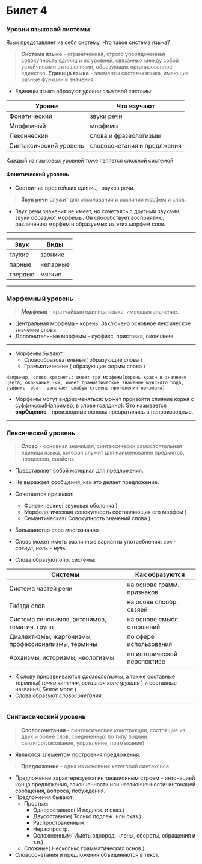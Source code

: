 # Билет 4

### Уровни языковой системы

Язык представляет из себя систему. Что такое система языка?
> **Система языка** - ограниченная, строго упорядоченная совокупность *единиц* и их уровней, связанных между собой устойчивыми отношениями, образующих организованное единство.
> **Единица языка** - элементы системы языка, имеющие разные функции и значения.
- Единицы языка образуют *уровни языковой системы*:

| Уровни | Что изучают |
| ------ | ----------- |
| Фонетический | звуки речи |
| Морфемный | морфемы |
| Лексический | слова и фразеологизмы |
| Синтаксический уровень | словосочетания и предлжения | 

Каждый из языковых уровней тоже является сложной системой.

#### Фонетический уровень
- Состоит из простейших единиц - звуков речи.
> **Звук речи** служит для опознавания и различия морфем и слов.
- Звук речи значения не имеет, но сочетаясь с другими звуками, звуки образуют морфемы. Он способствует восприятию, различению морфем и образуемых из этих морфем слов.



---
| Звук | Виды |
| ---- | ---- |
| глухие | звонкие |
| парные | непарные |
| твердые | мягкие |

***

### Морфемный уровень
> ***Морфема*** - кратчайшая единица языка, имеющая значение.
- Центральная морфема - корень. Заключено основное лексическое значение слова.
- Дополнительные морфемы - суффикс, приставка, окончание.
***
- Морфемы бывают:
    - Словообразовательные( образующие слова )
    - Грамматические ( образующие формы слова )
```
Например, слово краснеть: имеет три морфемы(корень красн в значении цвета, окончание -ый, имеет грамматическое значение мужского рода, суффикс -оват- означает слабую степень проявления признака)
```
- Морфемы могут видоизменяться: может произойти слияние корня с суффиксом(Например, в слове *говядина*). Это называется **опрОщение** -  производные основы превратились в непроизводные.

***

### Лексический уровень 
> **Слово** - основная значимая, синтаксически самостоятельная единица языка, которая служит для наименования предметов, процессов, свойств.
- Представляет собой материал для предложения.
- Не выражает сообщения, как это делает предложение. 
- Сочетаются признаки:
    - Фонетические( звуковая оболочка )
    - Морфологическая( совокупность составляющих его морфем )
    - Семантическая( Совокупность значений слова )

- Большинство слов многозначно
- Слово может иметь различные варианты употребления: *сох* - *сохнул*, *ноль* - *нуль*.
- Слова образуют опр. системы:

| Системы | Как образуются |
| ------- | -------------- |
| Система частей речи | на основе грамм. признаков |
| Гнёзда слов | на осове слообр. свзяей |
| Система синонимов, антонимов, тематич. групп | на основе смысл. отношений |
| Диалектизмы, жаргонизмы, профессионализмы, термины | по сфере использования |
| Архаизмы, историзмы, неологизмы | по исторической перспективе |

- К слову приравниваются *фразеологизмы*, а также составные термины( *точка кипения*, *вставная конструкция* ) и составные названия( *Белое море* )
- Слова образуют *словосочетания*.

***

### Синтаксический уровень
> **Словосочетания** - синтаксические конструкции, состоящие из двух и более слов, соединенных по типу подчин. связи(согласование, управление, примыкание)
- Являются элементом построения предложения.

>  **Предложение** - одна из основных категорий синтаксиса.

- Предложение характерезуется интонационным строем - интонацией конца предложения, законченности или незаконченности: интонацей сообщения, вопроса, побуждения.
- Предложения бывают:
    - Простые:
        - Односоставное( И подлеж. и сказ.)
        - Двусоставное( Только подлеж. или сказ.)
        - Распространенным
        - Нераспростр.
        - Осложненным( Иметь однород. члены, обороты, обращения и т.п.)
    - Сложные( Несколько грамматических основ )
- Словосочетания и предложения объединяются в текст.

